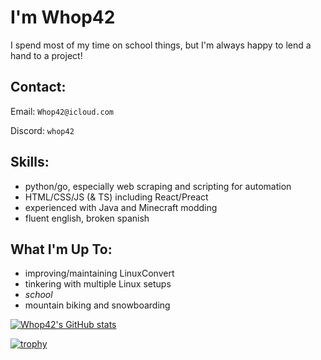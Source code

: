# I'm Whop42

I spend most of my time on school things, but I'm always happy to lend a hand to a project!

## Contact:

Email: `Whop42@icloud.com`

Discord: `whop42`

## Skills:
* python/go, especially web scraping and scripting for automation
* HTML/CSS/JS (& TS) including React/Preact
* experienced with Java and Minecraft modding
* fluent english, broken spanish

## What I'm Up To:
* improving/maintaining LinuxConvert
* tinkering with multiple Linux setups
* *school*
* mountain biking and snowboarding

[![Whop42's GitHub stats](https://github-readme-stats.vercel.app/api?username=Whop42)](https://github.com/anuraghazra/github-readme-stats)

[![trophy](https://github-profile-trophy.vercel.app/?username=whop42&theme=onedark)](https://github.com/ryo-ma/github-profile-trophy)
